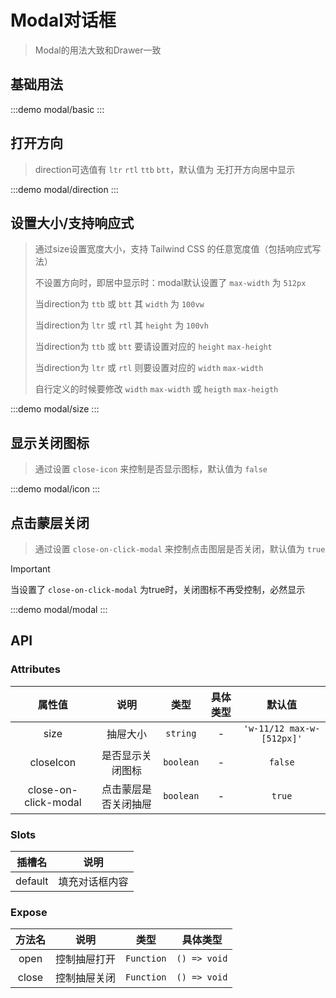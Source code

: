 # Modal对话框

> Modal的用法大致和Drawer一致

## 基础用法
:::demo modal/basic
:::

## 打开方向 
>  direction可选值有 `ltr` `rtl` `ttb` `btt`，默认值为 无打开方向居中显示

:::demo modal/direction
:::

## 设置大小/支持响应式
> 通过size设置宽度大小，支持 Tailwind CSS 的任意宽度值（包括响应式写法）
>>
> 不设置方向时，即居中显示时：modal默认设置了 `max-width` 为 `512px` 
>> 
> 当direction为 `ttb` 或 `btt` 其 `width` 为 `100vw`
>>
> 当direction为 `ltr` 或 `rtl` 其 `height` 为 `100vh`
>>  
>
> 当direction为 `ttb` 或 `btt` 要请设置对应的 `height` `max-height`
>>
> 当direction为 `ltr` 或 `rtl` 则要设置对应的 `width` `max-width`
>>
> 自行定义的时候要修改 `width`  `max-width` 或 `heigth` `max-heigth`

:::demo modal/size
:::


## 显示关闭图标
>通过设置 `close-icon` 来控制是否显示图标，默认值为 `false`

:::demo modal/icon
:::


## 点击蒙层关闭

>通过设置 `close-on-click-modal` 来控制点击图层是否关闭，默认值为 `true`


> [!IMPORTANT]
> 当设置了 `close-on-click-modal` 为true时，关闭图标不再受控制，必然显示


:::demo modal/modal
:::



## API

### Attributes
|        属性值        |         说明         |   类型    | 具体类型 |          默认值           |
| :------------------: | :------------------: | :-------: | :------: | :-----------------------: |
|         size         |       抽屉大小       | `string`  |    -     | `'w-11/12 max-w-[512px]'` |
|      closeIcon       |   是否显示关闭图标   | `boolean` |    -     |          `false`          |
| close-on-click-modal | 点击蒙层是否关闭抽屉 | `boolean` |    -     |          `true`           |


### Slots
| 插槽名  |      说明      |
| :-----: | :------------: |
| default | 填充对话框内容 |

### Expose
| 方法名 |     说明     |    类型    |   具体类型   |
| :----: | :----------: | :--------: | :----------: |
|  open  | 控制抽屉打开 | `Function` | `() => void` |
| close  | 控制抽屉关闭 | `Function` | `() => void` |
